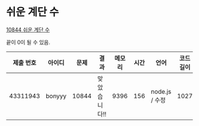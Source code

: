 # 쉬운 계단 수

[10844 쉬운 계단 수](https://www.acmicpc.net/problem/10844)

끝이 0이 될 수 있음.

| 제출 번호 | 아이디 | 문제  | 결과         | 메모리 | 시간 | 언어           | 코드 길이 |
| --------- | ------ | ----- | ------------ | ------ | ---- | -------------- | --------- |
| 43311943  | bonyyy | 10844 | 맞았습니다!! | 9396   | 156  | node.js / 수정 | 1027      |
